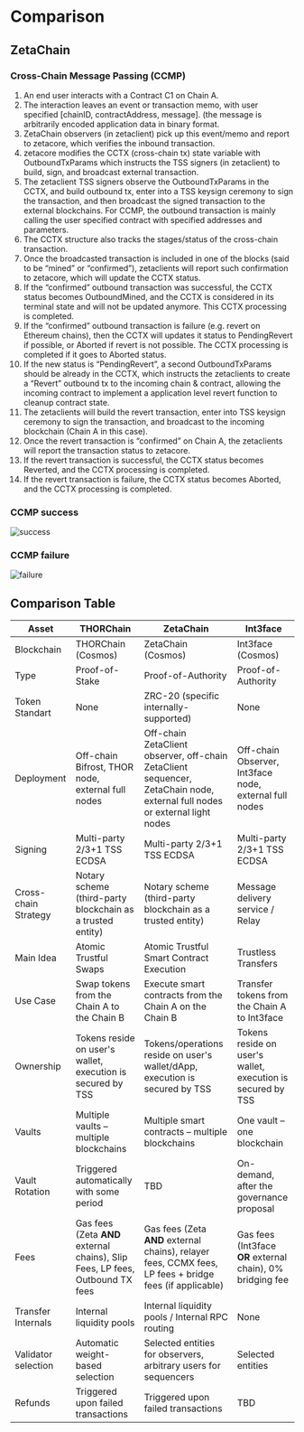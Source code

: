 # Comparison

## ZetaChain

### Cross-Chain Message Passing (CCMP)

1. An end user interacts with a Contract C1 on Chain A.
2. The interaction leaves an event or transaction memo, with user specified [chainID,
   contractAddress, message]. (the message is arbitrarily encoded application
   data in binary format.
3. ZetaChain observers (in zetaclient) pick up this event/memo and report to
   zetacore, which verifies the inbound transaction.
4. zetacore modifies the CCTX (cross-chain tx) state variable with OutboundTxParams
   which instructs the TSS signers (in zetaclient) to build, sign, and broadcast
   external transaction.
5. The zetaclient TSS signers observe the OutboundTxParams in the CCTX, and
   build outbound tx, enter into a TSS keysign ceremony to sign the transaction,
   and then broadcast the signed transaction to the external blockchains. For
   CCMP, the outbound transaction is mainly calling the user specified contract
   with specified addresses and parameters.
6. The CCTX structure also tracks the stages/status of the cross-chain transaction.
7. Once the broadcasted transaction is included in one of the blocks (said to be
   “mined” or “confirmed”), zetaclients will report such confirmation to zetacore,
   which will update the CCTX status.
8. If the “confirmed” outbound transaction was successful, the CCTX status becomes OutboundMined, and the CCTX is
   considered in its terminal state and
   will not be updated anymore. This CCTX processing is completed.
9. If the “confirmed” outbound transaction is failure (e.g. revert on Ethereum
   chains), then the CCTX will updates it status to PendingRevert if possible, or
   Aborted if revert is not possible. The CCTX processing is completed if it
   goes to Aborted status.
10. If the new status is “PendingRevert”, a second OutboundTxParams should be
    already in the CCTX, which instructs the zetaclients to create a “Revert” outbound tx to the incoming chain &
    contract, allowing the incoming contract to
    implement a application level revert function to cleanup contract state.
11. The zetaclients will build the revert transaction, enter into TSS keysign ceremony to sign the transaction, and
    broadcast to the incoming blockchain (Chain
    A in this case).
12. Once the revert transaction is “confirmed” on Chain A, the zetaclients will
    report the transaction status to zetacore.
13. If the revert transaction is successful, the CCTX status becomes Reverted, and
    the CCTX processing is completed.
14. If the revert transaction is failure, the CCTX status becomes Aborted, and the
    CCTX processing is completed.

### CCMP success

![success](../../static/img/comparisons/zetachain_success-Successful_Contract_Call.png)

### CCMP failure

![failure](../../static/img/comparisons/zetachain_failure-Failed_Contract_Call.png)

## Comparison Table

| Asset                | THORChain                                                                     | ZetaChain                                                                                                                  | Int3face                                                    |
|----------------------|-------------------------------------------------------------------------------|----------------------------------------------------------------------------------------------------------------------------|-------------------------------------------------------------|
| Blockchain           | THORChain (Cosmos)                                                            | ZetaChain (Cosmos)                                                                                                         | Int3face (Cosmos)                                           |
| Type                 | Proof-of-Stake                                                                | Proof-of-Authority                                                                                                         | Proof-of-Authority                                          |
| Token Standart       | None                                                                          | ZRC-20 (specific internally-supported)                                                                                     | None                                                        |
| Deployment           | Off-chain Bifrost, THOR node, external full nodes                             | Off-chain ZetaClient observer, off-chain ZetaClient sequencer, ZetaChain node, external full nodes or external light nodes | Off-chain Observer, Int3face node, external full nodes      |
| Signing              | Multi-party 2/3+1 TSS ECDSA                                                   | Multi-party 2/3+1 TSS ECDSA                                                                                                | Multi-party 2/3+1 TSS ECDSA                                 |
| Cross-chain Strategy | Notary scheme (third-party blockchain as a trusted entity)                    | Notary scheme (third-party blockchain as a trusted entity)                                                                 | Message delivery service / Relay                            |
| Main Idea            | Atomic Trustful Swaps                                                         | Atomic Trustful Smart Contract Execution                                                                                   | Trustless Transfers                                         |
| Use Case             | Swap tokens from the Chain A to the Chain B                                   | Execute smart contracts from the Chain A on the Chain B                                                                    | Transfer tokens from the Chain A to Int3face                |
| Ownership            | Tokens reside on user's wallet, execution is secured by TSS                   | Tokens/operations reside on user's wallet/dApp, execution is secured by TSS                                                | Tokens reside on user's wallet, execution is secured by TSS |
| Vaults               | Multiple vaults – multiple blockchains                                        | Multiple smart contracts – multiple blockchains                                                                            | One vault – one blockchain                                  |
| Vault Rotation       | Triggered automatically with some period                                      | TBD                                                                                                                        | On-demand, after the governance proposal                    |
| Fees                 | Gas fees (Zeta **AND** external chains), Slip Fees, LP fees, Outbound TX fees | Gas fees (Zeta **AND** external chains), relayer fees, CCMX fees, LP fees + bridge fees (if applicable)                    | Gas fees (Int3face **OR** external chain), 0% bridging fee  |
| Transfer Internals   | Internal liquidity pools                                                      | Internal liquidity pools / Internal RPC routing                                                                            | None                                                        |
| Validator selection  | Automatic weight-based selection                                              | Selected entities for observers, arbitrary users for sequencers                                                            | Selected entities                                           |
| Refunds              | Triggered upon failed transactions                                            | Triggered upon failed transactions                                                                                         | TBD                                                         |